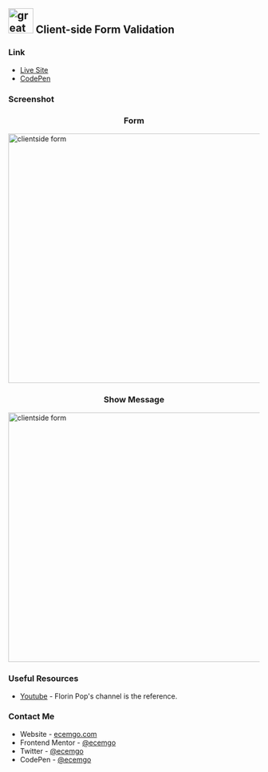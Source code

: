 ## <img src="https://user-images.githubusercontent.com/13468728/233831804-0f5c7ee5-d654-4c13-9c77-a5bd6dc4fe74.jpg" title="great tricks" alt="great tricks" width="50" height="50"/> Client-side Form Validation

### Link

- [Live Site](https://clientside-form-validation.netlify.app/)
- [CodePen](https://codepen.io/ecemgo/pen/vYVWKXG)

### Screenshot

<div align="left">
<h3 align="center">Form</h3>
<img src="https://github.com/ecemgo/mini-samples-great-tricks/assets/13468728/8fe1a129-0551-4471-a24d-bbad25a51f08" title="clientside form" alt="clientside form" width="800" height="500"/>
<h3 align="center">Show Message</h3>
<img src="https://github.com/ecemgo/mini-samples-great-tricks/assets/13468728/596d4554-1949-490c-9c67-64f9061eb6d1" title="clientside form" alt="clientside form" width="800" height="500"/>
</div>

### Useful Resources

- [Youtube](https://www.youtube.com/watch?v=rsd4FNGTRBw) - Florin Pop's channel is the reference.

### Contact Me

- Website - [ecemgo.com](https://www.ecemgo.com/)
- Frontend Mentor - [@ecemgo](https://www.frontendmentor.io/profile/ecemgo)
- Twitter - [@ecemgo](https://twitter.com/ecemgo)
- CodePen - [@ecemgo](https://codepen.io/ecemgo)
